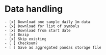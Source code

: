 # Data handling

	- [x] Download one sample daily 1m data
	- [x] Download for list of symbols
	- [x] Download from start date
	- [x] Unzip
	- [x] Skip existing
	- [ ] Checksum?
	- [ ] Save as aggregated pandas storage file
	